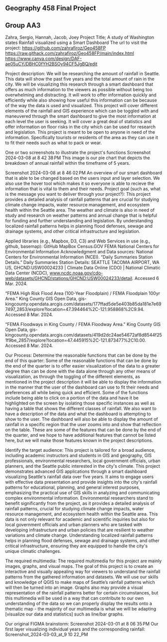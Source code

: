 ## Geography 458 Final Project
## Group AA3
Zahra, Sergio, Hannah, Jacob, Joey
Project Title; A study of Washington states Rainfall visualized using a Smart Dashboard
The url to visit the project:
https://github.com/zahrafiroz/Geo458FP https://raw.githack.com/zahrafiroz/Geo458FP/main/index.html https://www.canva.com/design/DAF-ae05uCY/DBHC0fYH2BSOy94CF5JgBQ/edit

Project description: We will be researching the amount of rainfall in Seattle. This data will show the past five years and the total amount of rain in the city. We will be visualizing this research through a smart dashboard that offers as much information to the viewers as possible without being too overwhelming and distracting. It will work to offer information quickly and efficiently while also showing how useful this information can be because of the way the data is used and visualized.
This project will cover different elements of the rainfall and GIS experience which can be toggled with and maneuvered through the smart dashboard to give the most information at each level the user is seeking. It will cover a great deal of statistics and offer information on floor risks in the city which can be used for research and legislation. This project is meant to be open to anyone in need of the information. Specifically tourists or residents of the area as they can use it to fit their needs such as what to pack or wear.

One or two screenshots to illustrate the project's functions
Screenshot 2024-03-08 at 8 42 38 PM
This image is our pie chart that depicts the breakdown of annual rainfall within the timeframe of 5 years.

Screenshot 2024-03-08 at 8 46 02 PM An overview of our smart dashboard that is able to be changed based on the users input and layer selection. We also use the hover tool which makes it so everyone is able to recieve the information that is vital to them and their needs.
Project goal (such as, what is the message you want to deliver through your project?):
This project provides a detailed analysis of rainfall patterns that are crucial for studying climate change impacts, water resource management, and ecosystem health within the Seattle area. The weather and climate is also in need of study and research on weather patterns and annual change that is helpful for funding and further understanding and legislation. By understanding localized rainfall patterns helps in planning flood defenses, sewage and drainage systems, and other critical infrastructure and legislation.

Applied libraries (e.g., Mapbox, D3, C3) and Web Services in use (e.g., github, basemap):
GitHub
MapBox
Census.GOV
FEMA
National Centers for Environmental Information
Acknowledgment and Data sources:
National Centers for Environmental Information (NCEI). “Daily Summaries Station Details.” Daily Summaries Station Details: SEATTLE TACOMA AIRPORT, WA US, GHCND:USW00024233 | Climate Data Online (CDO) | National Climatic Data Center (NCDC), www.ncdc.noaa.gov/cdo-web/datasets/GHCND/stations/GHCND:USW00024233/detail. Accessed 6 Mar. 2024.

“FEMA High Risk Flood Area (100-Year Floodplain) / FEMA Floodplain 100yr Area.” King County GIS Open Data, gis-kingcounty.opendata.arcgis.com/datasets/177ffad5de5e403b85da181e7e697497_2853/explore?location=47.394464%2C-121.958868%2C9.94. Accessed 8 Mar. 2024.

“FEMA Floodways in King County / FEMA Floodway Area.” King County GIS Open Data, gis-kingcounty.opendata.arcgis.com/datasets/419d2dc24ae54672af8d8544f251f9be_2857/explore?location=47.445915%2C-121.873477%2C10.00. Accessed 8 Mar. 2024.

Our Process:
Determine the reasonable functions that can be done by the end of this quarter:
Some of the reasonable functions that can be done by the end of the quarter is to offer easier visualization of the data to a greater degree than can be done with the data alone through any other means of visualization, as through the toggling of the different elements, as mentioned in the project description it will be able to display the information in the manner that the user of the dashboard can use to fit their needs and preferences all while being quick and efficient. Some of the functions include being able to click on a portion of the data and have it be highlighted on the screen by isolating those specific instances as well as having a table that shows the different classes of rainfall. We also want to have a description of the data and what the dashboard is attempting to show to the user. The dashboard will also be able to display the amount of rainfall in a specific region that the user zooms into and show that reflection on the table. These are some of the features that can be done by the end of the quarter, and we hope to have additional features that cannot be listed here, but we will make those features known in the project descriptions.

Identify the target audience:
This project is tailored for a broad audience, including academic instructors and students in GIS and geography, GIS professionals, environmental researchers, local government officials, urban planners, and the Seattle public interested in the city's climate. This project demonstrates advanced GIS applications through a smart dashboard visualizing Seattle's rainfall data over five years. It aims to engage users with effective data presentation and provide insights into the city's rainfall patterns for educational, planning, and general interest purposes, emphasizing the practical use of GIS skills in analyzing and communicating complex environmental information. Environmental researchers stand to benefit significantly from the project, as it provides a detailed analysis of rainfall patterns, crucial for studying climate change impacts, water resource management, and ecosystem health within the Seattle area. This data is not only relevant for academic and scientific inquiries but also for local government officials and urban planners who are tasked with developing infrastructure and urban policies that are resilient to weather variations and climate change. Understanding localized rainfall patterns helps in planning flood defenses, sewage and drainage systems, and other critical infrastructure, ensuring they are equipped to handle the city's unique climatic challenges.

The required multimedia:
The required multimedia for this project are mainly images, graphs, and visual maps. The goal of this project is to create an interactive and visually appealing way for viewers to understand the rainfall patterns from the gathered information and datasets. We will use our skills and knowledge of QGIS to make maps of Seattle’s rainfall patterns which will then be turned into an image. Graphs also may provide a visual representation of the rainfall patterns better for certain circumstances, but this multimedia will be used in a way that can contribute to our own understanding of the data so we can properly display the results onto a thematic map - the majority of our multimedia is what we will be adapting [visualize our data and statistics] such as line/bar graphs.

Our original FIGMA brainstorm:
Screenshot 2024-03-01 at 8 06 35 PM
Our first layer visualizing individual years and the corresponding rainfall:
Screenshot_2024-03-03_at_9 10 22_PM
